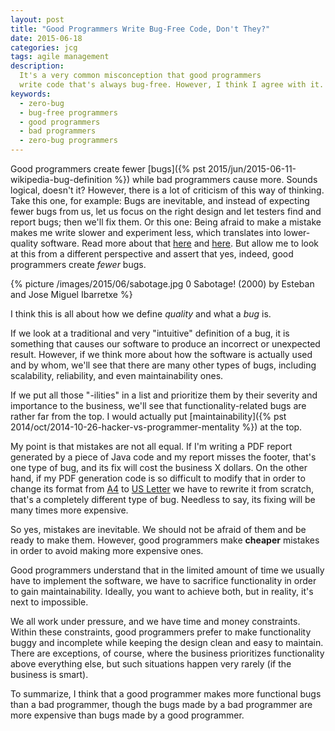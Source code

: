 ```yaml
---
layout: post
title: "Good Programmers Write Bug-Free Code, Don't They?"
date: 2015-06-18
categories: jcg
tags: agile management
description:
  It's a very common misconception that good programmers
  write code that's always bug-free. However, I think I agree with it.
keywords:
  - zero-bug
  - bug-free programmers
  - good programmers
  - bad programmers
  - zero-bug programmers
---
```


Good programmers create fewer
[bugs]({% pst 2015/jun/2015-06-11-wikipedia-bug-definition %})
while bad programmers cause more. Sounds
logical, doesn't it? However, there is a lot of criticism of this way of
thinking. Take this one, for example: Bugs are inevitable, and
instead of expecting fewer bugs from us, let us focus on the right design
and let testers find and report bugs; then we'll fix them. Or this one:
Being afraid to make a mistake makes me write slower and experiment less,
which translates into lower-quality software. Read more about that
[here](http://programmers.stackexchange.com/questions/41248) and
[here](http://www.joelonsoftware.com/articles/fog0000000067.html).
But allow me to look at this from a different perspective and assert
that yes, indeed, good programmers create _fewer_ bugs.

<!--more-->

{% picture /images/2015/06/sabotage.jpg 0 Sabotage! (2000) by Esteban and Jose Miguel Ibarretxe %}

I think this is all about how we define _quality_ and what a _bug_ is.

If we look at a traditional and very "intuitive" definition of a bug,
it is something that causes our software to produce an incorrect
or unexpected result. However, if we think more about how the
software is actually used and by whom, we'll see that there are many other
types of bugs, including scalability, reliability, and even
maintainability ones.

If we put all those "-ilities" in a list and prioritize them by
their severity and importance to the business, we'll see that
functionality-related bugs are rather far from the top.
I would actually put [maintainability]({% pst 2014/oct/2014-10-26-hacker-vs-programmer-mentality %})
at the top.

My point is that mistakes are not all equal. If I'm writing a PDF report
generated by a piece of Java code and my report misses the footer, that's one
type of bug, and its fix will cost the business X dollars.
On the other hand, if my PDF generation code is so difficult to modify that
in order to change its format from [A4](http://en.wikipedia.org/wiki/Paper_size) to
[US Letter](http://en.wikipedia.org/wiki/Letter_%28paper_size%29) we have
to rewrite it from scratch, that's a completely different type of bug.
Needless to say, its fixing will be many times more expensive.

So yes, mistakes are inevitable. We should not be afraid of them and
be ready to make them. However, good programmers make **cheaper** mistakes
in order to avoid making more expensive ones.

Good programmers understand that in the limited amount of time we usually
have to implement the software, we have to sacrifice functionality
in order to gain maintainability. Ideally, you want to achieve both, but
in reality, it's next to impossible.

We all work under pressure, and we have time and money constraints. Within these
constraints, good programmers prefer to make functionality buggy and incomplete
while keeping the design clean and easy to maintain. There are exceptions, of
course, where the business prioritizes functionality above everything else,
but such situations happen very rarely (if the business is smart).

To summarize, I think that a good programmer makes more
functional bugs than a bad programmer, though the bugs made by a bad programmer
are more expensive than bugs made by a good programmer.
